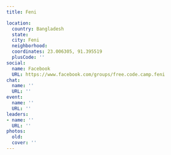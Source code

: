 ```yaml
---
title: Feni

location:
  country: Bangladesh
  state: 
  city: Feni
  neighborhood: 
  coordinates: 23.006305, 91.395519
  plusCode: ''
social:
  name: Facebook
  URL: https://www.facebook.com/groups/free.code.camp.feni
chat:
  name: ''
  URL: ''
event:
  name: ''
  URL: ''
leaders:
- name: ''
  URL: ''
photos:
  old: 
  cover: ''
---
```

